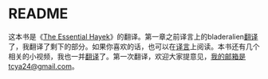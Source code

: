 # README
这本书是《[The Essential Hayek](http://www.essentialhayek.org/)》的翻译。第一章之前译言上的bladeralien[翻译](http://article.yeeyan.org/view/82674/467835)了，我翻译了剩下的部分。如果你喜欢的话，也可以在[译言](http://user.yeeyan.org/articles/575168/translation)上阅读。本书还有几个相关的小视频，我也一并[翻译](http://search.bilibili.com/all?keyword=essential+hayek)了。第一次翻译，欢迎大家提意见，我的邮箱是tcya24@gmail.com。
